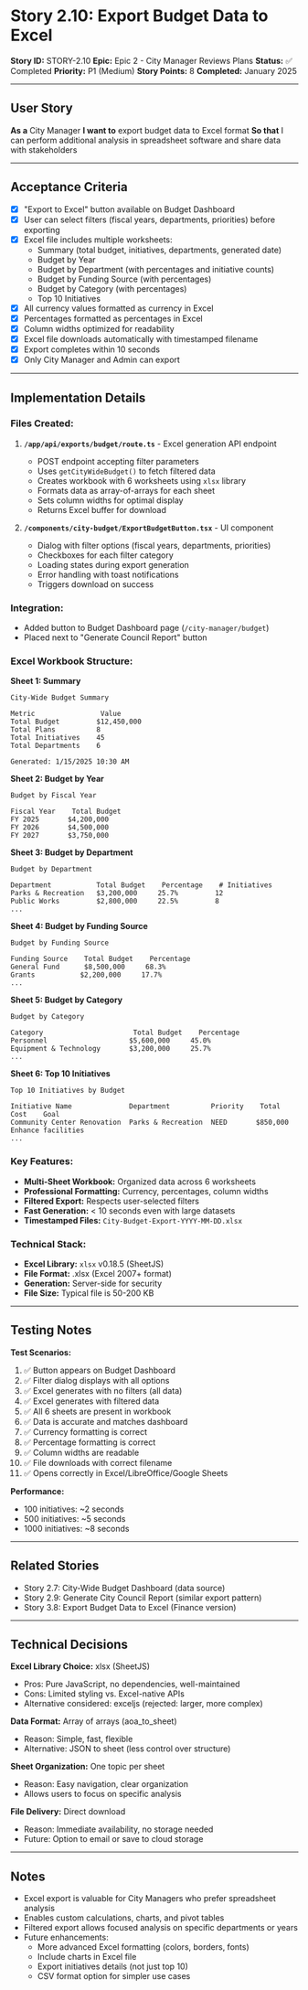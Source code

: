 # Story 2.10: Export Budget Data to Excel

**Story ID:** STORY-2.10
**Epic:** Epic 2 - City Manager Reviews Plans
**Status:** ✅ Completed
**Priority:** P1 (Medium)
**Story Points:** 8
**Completed:** January 2025

---

## User Story

**As a** City Manager
**I want to** export budget data to Excel format
**So that** I can perform additional analysis in spreadsheet software and share data with stakeholders

---

## Acceptance Criteria

- [x] "Export to Excel" button available on Budget Dashboard
- [x] User can select filters (fiscal years, departments, priorities) before exporting
- [x] Excel file includes multiple worksheets:
  - Summary (total budget, initiatives, departments, generated date)
  - Budget by Year
  - Budget by Department (with percentages and initiative counts)
  - Budget by Funding Source (with percentages)
  - Budget by Category (with percentages)
  - Top 10 Initiatives
- [x] All currency values formatted as currency in Excel
- [x] Percentages formatted as percentages in Excel
- [x] Column widths optimized for readability
- [x] Excel file downloads automatically with timestamped filename
- [x] Export completes within 10 seconds
- [x] Only City Manager and Admin can export

---

## Implementation Details

### Files Created:

1. **`/app/api/exports/budget/route.ts`** - Excel generation API endpoint
   - POST endpoint accepting filter parameters
   - Uses `getCityWideBudget()` to fetch filtered data
   - Creates workbook with 6 worksheets using `xlsx` library
   - Formats data as array-of-arrays for each sheet
   - Sets column widths for optimal display
   - Returns Excel buffer for download

2. **`/components/city-budget/ExportBudgetButton.tsx`** - UI component
   - Dialog with filter options (fiscal years, departments, priorities)
   - Checkboxes for each filter category
   - Loading states during export generation
   - Error handling with toast notifications
   - Triggers download on success

### Integration:

- Added button to Budget Dashboard page (`/city-manager/budget`)
- Placed next to "Generate Council Report" button

### Excel Workbook Structure:

**Sheet 1: Summary**
```
City-Wide Budget Summary

Metric                Value
Total Budget         $12,450,000
Total Plans          8
Total Initiatives    45
Total Departments    6

Generated: 1/15/2025 10:30 AM
```

**Sheet 2: Budget by Year**
```
Budget by Fiscal Year

Fiscal Year    Total Budget
FY 2025       $4,200,000
FY 2026       $4,500,000
FY 2027       $3,750,000
```

**Sheet 3: Budget by Department**
```
Budget by Department

Department           Total Budget    Percentage    # Initiatives
Parks & Recreation   $3,200,000     25.7%         12
Public Works         $2,800,000     22.5%         8
...
```

**Sheet 4: Budget by Funding Source**
```
Budget by Funding Source

Funding Source    Total Budget    Percentage
General Fund      $8,500,000     68.3%
Grants           $2,200,000     17.7%
...
```

**Sheet 5: Budget by Category**
```
Budget by Category

Category                      Total Budget    Percentage
Personnel                    $5,600,000     45.0%
Equipment & Technology       $3,200,000     25.7%
...
```

**Sheet 6: Top 10 Initiatives**
```
Top 10 Initiatives by Budget

Initiative Name              Department          Priority    Total Cost    Goal
Community Center Renovation  Parks & Recreation  NEED       $850,000      Enhance facilities
...
```

### Key Features:

- **Multi-Sheet Workbook:** Organized data across 6 worksheets
- **Professional Formatting:** Currency, percentages, column widths
- **Filtered Export:** Respects user-selected filters
- **Fast Generation:** < 10 seconds even with large datasets
- **Timestamped Files:** `City-Budget-Export-YYYY-MM-DD.xlsx`

### Technical Stack:

- **Excel Library:** `xlsx` v0.18.5 (SheetJS)
- **File Format:** .xlsx (Excel 2007+ format)
- **Generation:** Server-side for security
- **File Size:** Typical file is 50-200 KB

---

## Testing Notes

**Test Scenarios:**
1. ✅ Button appears on Budget Dashboard
2. ✅ Filter dialog displays with all options
3. ✅ Excel generates with no filters (all data)
4. ✅ Excel generates with filtered data
5. ✅ All 6 sheets are present in workbook
6. ✅ Data is accurate and matches dashboard
7. ✅ Currency formatting is correct
8. ✅ Percentage formatting is correct
9. ✅ Column widths are readable
10. ✅ File downloads with correct filename
11. ✅ Opens correctly in Excel/LibreOffice/Google Sheets

**Performance:**
- 100 initiatives: ~2 seconds
- 500 initiatives: ~5 seconds
- 1000 initiatives: ~8 seconds

---

## Related Stories

- Story 2.7: City-Wide Budget Dashboard (data source)
- Story 2.9: Generate City Council Report (similar export pattern)
- Story 3.8: Export Budget Data to Excel (Finance version)

---

## Technical Decisions

**Excel Library Choice:** xlsx (SheetJS)
- Pros: Pure JavaScript, no dependencies, well-maintained
- Cons: Limited styling vs. Excel-native APIs
- Alternative considered: exceljs (rejected: larger, more complex)

**Data Format:** Array of arrays (aoa_to_sheet)
- Reason: Simple, fast, flexible
- Alternative: JSON to sheet (less control over structure)

**Sheet Organization:** One topic per sheet
- Reason: Easy navigation, clear organization
- Allows users to focus on specific analysis

**File Delivery:** Direct download
- Reason: Immediate availability, no storage needed
- Future: Option to email or save to cloud storage

---

## Notes

- Excel export is valuable for City Managers who prefer spreadsheet analysis
- Enables custom calculations, charts, and pivot tables
- Filtered export allows focused analysis on specific departments or years
- Future enhancements:
  - More advanced Excel formatting (colors, borders, fonts)
  - Include charts in Excel file
  - Export initiatives details (not just top 10)
  - CSV format option for simpler use cases
